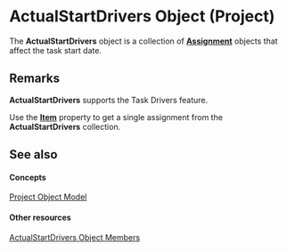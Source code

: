 
# ActualStartDrivers Object (Project)

The  **ActualStartDrivers** object is a collection of **[Assignment](bfb9a505-7818-0a86-9d4b-f19a0ff465d3.md)** objects that affect the task start date.


## Remarks

 **ActualStartDrivers** supports the Task Drivers feature.

Use the  **[Item](609846d6-7f73-f6f0-fe4e-067df0802108.md)** property to get a single assignment from the **ActualStartDrivers** collection.


## See also


#### Concepts


[Project Object Model](900b167b-88ec-ea88-15b7-27bb90c22ac6.md)
#### Other resources


[ActualStartDrivers Object Members](74321d0d-bbde-3f2d-50ee-bfb0c674114c.md)